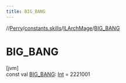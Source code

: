 ```yaml
---
title: BIG_BANG
---
```

//[Perry](../../../index.html)/[constants.skills](../index.html)/[ILArchMage](index.html)/[BIG_BANG](-b-i-g_-b-a-n-g.html)



# BIG_BANG



[jvm]\
const val [BIG_BANG](-b-i-g_-b-a-n-g.html): [Int](https://kotlinlang.org/api/latest/jvm/stdlib/kotlin/-int/index.html) = 2221001





